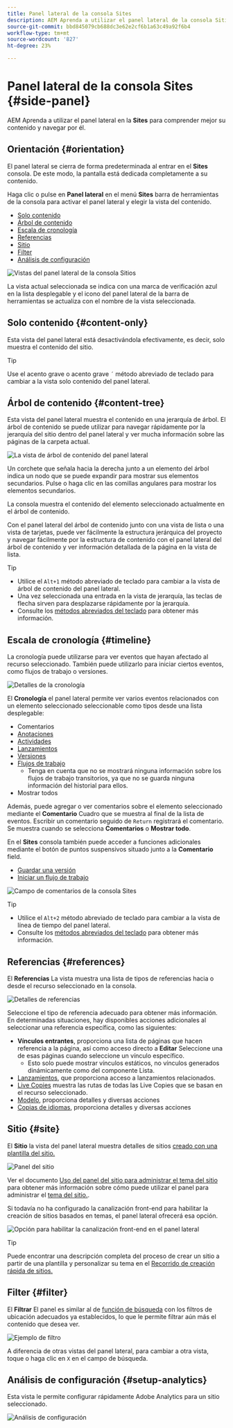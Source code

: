 ```yaml
---
title: Panel lateral de la consola Sites
description: AEM Aprenda a utilizar el panel lateral de la consola Sitios de la para comprender mejor el contenido y navegar por él.
source-git-commit: bbd845079cb688dc3e62e2cf6b1a63c49a92f6b4
workflow-type: tm+mt
source-wordcount: '827'
ht-degree: 23%

---
```



# Panel lateral de la consola Sites {#side-panel}

AEM Aprenda a utilizar el panel lateral en la **Sites** para comprender mejor su contenido y navegar por él.

## Orientación {#orientation}

El panel lateral se cierra de forma predeterminada al entrar en el **Sites** consola. De este modo, la pantalla está dedicada completamente a su contenido.

Haga clic o pulse en **Panel lateral** en el menú **Sites** barra de herramientas de la consola para activar el panel lateral y elegir la vista del contenido.

* [Solo contenido](#content-only)
* [Árbol de contenido](#content-tree)
* [Escala de cronología](#timeline)
* [Referencias](#references)
* [Sitio](#site)
* [Filter](#filter)
* [Análisis de configuración](#setup-analytics)

![Vistas del panel lateral de la consola Sitios](assets/sites-console-side-panel-views.png)

La vista actual seleccionada se indica con una marca de verificación azul en la lista desplegable y el icono del panel lateral de la barra de herramientas se actualiza con el nombre de la vista seleccionada.

## Solo contenido {#content-only}

Esta vista del panel lateral está desactivándola efectivamente, es decir, solo muestra el contenido del sitio.

>[!TIP]
>
>Use el acento grave o acento grave `´` método abreviado de teclado para cambiar a la vista solo contenido del panel lateral.

## Árbol de contenido {#content-tree}

Esta vista del panel lateral muestra el contenido en una jerarquía de árbol. El árbol de contenido se puede utilizar para navegar rápidamente por la jerarquía del sitio dentro del panel lateral y ver mucha información sobre las páginas de la carpeta actual.

![La vista de árbol de contenido del panel lateral](assets/console-side-panel-content-tree.png)

Un corchete que señala hacia la derecha junto a un elemento del árbol indica un nodo que se puede expandir para mostrar sus elementos secundarios. Pulse o haga clic en las comillas angulares para mostrar los elementos secundarios.

La consola muestra el contenido del elemento seleccionado actualmente en el árbol de contenido.

Con el panel lateral del árbol de contenido junto con una vista de lista o una vista de tarjetas, puede ver fácilmente la estructura jerárquica del proyecto y navegar fácilmente por la estructura de contenido con el panel lateral del árbol de contenido y ver información detallada de la página en la vista de lista.

>[!TIP]
>
>* Utilice el `Alt+1` método abreviado de teclado para cambiar a la vista de árbol de contenido del panel lateral.
>* Una vez seleccionada una entrada en la vista de jerarquía, las teclas de flecha sirven para desplazarse rápidamente por la jerarquía.
>* Consulte los [métodos abreviados del teclado](/help/sites-cloud/authoring/sites-console/keyboard-shortcuts.md) para obtener más información.

## Escala de cronología {#timeline}

La cronología puede utilizarse para ver eventos que hayan afectado al recurso seleccionado. También puede utilizarlo para iniciar ciertos eventos, como flujos de trabajo o versiones.

![Detalles de la cronología](/help/sites-cloud/authoring/assets/timeline-detail.png)

El **Cronología** el panel lateral permite ver varios eventos relacionados con un elemento seleccionado seleccionable como tipos desde una lista desplegable:

* Comentarios
* [Anotaciones](/help/sites-cloud/authoring/page-editor/annotations.md)
* [Actividades](/help/sites-cloud/authoring/personalization/activities.md)
* [Lanzamientos](/help/sites-cloud/authoring/launches/overview.md)
* [Versiones](/help/sites-cloud/authoring/sites-console/page-versions.md)
* [Flujos de trabajo](/help/sites-cloud/authoring/workflows/overview.md)
   * Tenga en cuenta que no se mostrará ninguna información sobre los flujos de trabajo transitorios, ya que no se guarda ninguna información del historial para ellos.<!--With the exception of [transient workflows](/help/sites-developing/workflows.md#transient-workflows) as no history information is saved for these-->
* Mostrar todos

Además, puede agregar o ver comentarios sobre el elemento seleccionado mediante el **Comentario** Cuadro que se muestra al final de la lista de eventos. Escribir un comentario seguido de `Return` registrará el comentario. Se muestra cuando se selecciona **Comentarios** o **Mostrar todo**.

En el **Sites** consola también puede acceder a funciones adicionales mediante el botón de puntos suspensivos situado junto a la **Comentario** field.

* [Guardar una versión](/help/sites-cloud/authoring/sites-console/page-versions.md)
* [Iniciar un flujo de trabajo](/help/sites-cloud/authoring/workflows/applying.md)

![Campo de comentarios de la consola Sites](assets/sites-console-comment-ellipsis.png)

>[!TIP]
>
>* Utilice el `Alt+2` método abreviado de teclado para cambiar a la vista de línea de tiempo del panel lateral.
>* Consulte los [métodos abreviados del teclado](/help/sites-cloud/authoring/sites-console/keyboard-shortcuts.md) para obtener más información.

## Referencias {#references}

El **Referencias** La vista muestra una lista de tipos de referencias hacia o desde el recurso seleccionado en la consola.

![Detalles de referencias](assets/console-side-panel-references-detail.png)

Seleccione el tipo de referencia adecuado para obtener más información. En determinadas situaciones, hay disponibles acciones adicionales al seleccionar una referencia específica, como las siguientes:

* **Vínculos entrantes**, proporciona una lista de páginas que hacen referencia a la página, así como acceso directo a **Editar** Seleccione una de esas páginas cuando seleccione un vínculo específico.
   * Esto solo puede mostrar vínculos estáticos, no vínculos generados dinámicamente como del componente Lista.
* [Lanzamientos](/help/sites-cloud/authoring/launches/overview.md), que proporciona acceso a lanzamientos relacionados.
* [Live Copies](/help/sites-cloud/administering/msm/overview.md) muestra las rutas de todas las Live Copies que se basan en el recurso seleccionado.
* [Modelo](/help/sites-cloud/administering/msm/best-practices.md), proporciona detalles y diversas acciones
* [Copias de idiomas](/help/sites-cloud/administering/translation/managing-projects.md#creating-translation-projects-using-the-references-panel), proporciona detalles y diversas acciones

## Sitio {#site}

El **Sitio** la vista del panel lateral muestra detalles de sitios [creado con una plantilla del sitio.](/help/sites-cloud/administering/site-creation/create-site.md)

![Panel del sitio](assets/console-side-panel-site-paenl.png)

Ver el documento [Uso del panel del sitio para administrar el tema del sitio](/help/sites-cloud/administering/site-creation/site-rail.md) para obtener más información sobre cómo puede utilizar el panel para administrar el [tema del sitio.](/help/sites-cloud/administering/site-creation/site-themes.md).

Si todavía no ha configurado la canalización front-end para habilitar la creación de sitios basados en temas, el panel lateral ofrecerá esa opción.

![Opción para habilitar la canalización front-end en el panel lateral](assets/sites-console-side-panel-site.png)

>[!TIP]
>
>Puede encontrar una descripción completa del proceso de crear un sitio a partir de una plantilla y personalizar su tema en el [Recorrido de creación rápida de sitios.](/help/journey-sites/quick-site/overview.md)

## Filter {#filter}

El **Filtrar** El panel es similar al de [función de búsqueda](/help/sites-cloud/authoring/search.md) con los filtros de ubicación adecuados ya establecidos, lo que le permite filtrar aún más el contenido que desea ver.

![Ejemplo de filtro](assets/console-side-panel-filter.png)

A diferencia de otras vistas del panel lateral, para cambiar a otra vista, toque o haga clic en `X` en el campo de búsqueda.

## Análisis de configuración {#setup-analytics}

Esta vista le permite configurar rápidamente Adobe Analytics para un sitio seleccionado.

![Análisis de configuración](assets/sites-console-side-panel-setup-analytics.png)
